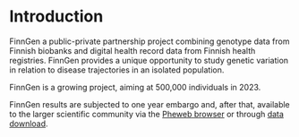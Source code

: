 # Introduction

FinnGen a public-private partnership project combining genotype data from Finnish biobanks and digital health record data from Finnish health registries. FinnGen provides a unique opportunity to study genetic variation in relation to disease trajectories in an isolated population.

FinnGen is a growing project, aiming at 500,000 individuals in 2023.

FinnGen results are subjected to one year embargo and, after that, available to the larger scientific community via the [Pheweb browser](https://r5.finngen.fi/) or through [data download](data-download.md).


